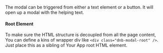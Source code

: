 The modal can be triggered from either a text element or a button. It will open up a modal with the helping text.

#### Root Element

To make sure the HTML structure is decoupled from all the page content, You can define a kins of wrapper div like `<div class="dnb-modal-root" />`. Just place this as a sibling of Your App root HTML element.
